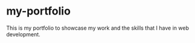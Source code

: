 # my-portfolio
This is my portfolio to showcase my work and the skills that I have in web development. 
